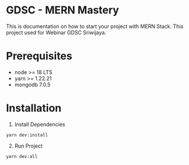 # GDSC - MERN Mastery

This is documentation on how to start your project with MERN Stack. This project used for Webinar GDSC Sriwijaya.

# Prerequisites

- node >= 18 LTS
- yarn >= 1.22.21
- mongodb 7.0.5

# Installation

1. Install Dependencies

```shell
yarn dev:install
```

2. Run Project

```shell
yarn dev:all
```
